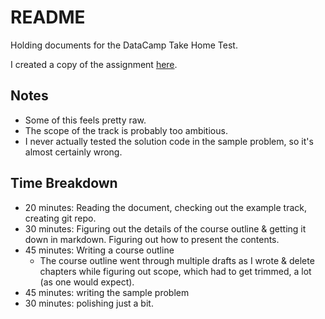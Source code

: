 README
======

Holding documents for the DataCamp Take Home Test.

I created a copy of the assignment [here](https://docs.google.com/document/d/1w9UgG2my-0JiP2ucIDRosMjIzmalSPGH9BWAAPMBXpg/edit#).

Notes
-----

* Some of this feels pretty raw.
* The scope of the track is probably too ambitious.
* I never actually tested the solution code in the sample problem, so it's almost certainly wrong.

Time Breakdown
--------------

* 20 minutes: Reading the document, checking out the example track, creating
  git repo.
* 30 minutes: Figuring out the details of the course outline & getting it down
  in markdown. Figuring out how to present the contents.
* 45 minutes: Writing a course outline
  * The course outline went through multiple drafts as I wrote & delete
    chapters while figuring out scope, which had to get trimmed, a lot (as one
    would expect).
* 45 minutes: writing the sample problem
* 30 minutes: polishing just a bit.
